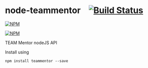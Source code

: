 node-teammentor &nbsp;&nbsp;&nbsp;[![Build Status](https://travis-ci.org/TeamMentor/node-teammentor.svg?branch=master)](https://travis-ci.org/TeamMentor/node-teammentor)
==========

[![NPM](https://nodei.co/npm/teammentor.png)](https://nodei.co/npm/node-teammentor/)

[![NPM](https://nodei.co/npm-dl/teammentor.png)](https://nodei.co/npm/node-teammentor/)

TEAM Mentor nodeJS API

Install using 

```
npm install teammentor --save
```

